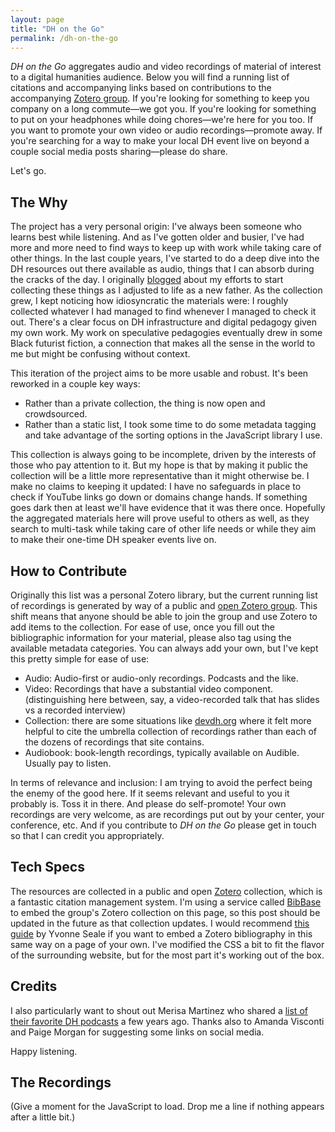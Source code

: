 ```yaml
---
layout: page
title: "DH on the Go"
permalink: /dh-on-the-go
---
```


_DH on the Go_ aggregates audio and video recordings of material of interest to a digital humanities audience. Below you will find a running list of citations and accompanying links based on contributions to the accompanying [Zotero group](https://www.zotero.org/groups/5625243/digital_humanities_on_the_go). If you're looking for something to keep you company on a long commute—we got you. If you're looking for something to put on your headphones while doing chores—we're here for you too. If you want to promote your own video or audio recordings—promote away. If you're searching for a way to make your local DH event live on beyond a couple social media posts sharing—please do share. 

Let's go.

## The Why

The project has a very personal origin: I've always been someone who learns best while listening. And as I've gotten older and busier, I've had more and more need to find ways to keep up with work while taking care of other things. In the last couple years, I've started to do a deep dive into the DH resources out there available as audio, things that I can absorb during the cracks of the day. I originally [blogged](https://walshbr.com/blog/resources-for-the-digital-humanist-on-the-go/) about my efforts to start collecting these things as I adjusted to life as a new father. As the collection grew, I kept noticing how idiosyncratic the materials were: I roughly collected whatever I had managed to find whenever I managed to check it out. There's a clear focus on DH infrastructure and digital pedagogy given my own work. My work on speculative pedagogies eventually drew in some Black futurist fiction, a connection that makes all the sense in the world to me but might be confusing without context. 

This iteration of the project aims to be more usable and robust. It's been reworked in a couple key ways: 

* Rather than a private collection, the thing is now open and crowdsourced.
* Rather than a static list, I took some time to do some metadata tagging and take advantage of the sorting options in the JavaScript library I use.

This collection is always going to be incomplete, driven by the interests of those who pay attention to it. But my hope is that by making it public the collection will be a little more representative than it might otherwise be. I make no claims to keeping it updated: I have no safeguards in place to check if YouTube links go down or domains change hands. If something goes dark then at least we'll have evidence that it was there once. Hopefully the aggregated materials here will prove useful to others as well, as they search to multi-task while taking care of other life needs or while they aim to make their one-time DH speaker events live on. 

## How to Contribute

Originally this list was a personal Zotero library, but the current running list of recordings is generated by way of a public and [open Zotero group](https://www.zotero.org/groups/5625243/digital_humanities_on_the_go). This shift means that anyone should be able to join the group and use Zotero to add items to the collection. For ease of use, once you fill out the bibliographic information for your material, please also tag using the available metadata categories. You can always add your own, but I've kept this pretty simple for ease of use:

* Audio: Audio-first or audio-only recordings. Podcasts and the like.
* Video: Recordings that have a substantial video component. (distinguishing here between, say, a video-recorded talk that has slides vs a recorded interview)
* Collection: there are some situations like [devdh.org](devdh.org) where it felt more helpful to cite the umbrella collection of recordings rather than each of the dozens of recordings that site contains.
* Audiobook: book-length recordings, typically available on Audible. Usually pay to listen.

In terms of relevance and inclusion: I am trying to avoid the perfect being the enemy of the good here. If it seems relevant and useful to you it probably is. Toss it in there. And please do self-promote! Your own recordings are very welcome, as are recordings put out by your center, your conference, etc. And if you contribute to _DH on the Go_ please get in touch so that I can credit you appropriately.

## Tech Specs

The resources are collected in a public and open [Zotero](https://zotero.org/) collection, which is a fantastic citation management system. I'm using a service called [BibBase](https://bibbase.org/) to embed the group's Zotero collection on this page, so this post should be updated in the future as that collection updates. I would recommend [this guide](https://yvonneseale.org/blog/2016/10/23/how-to-embed-a-zotero-bibliography-in-a-web-page/) by Yvonne Seale if you want to embed a Zotero bibliography in this same way on a page of your own. I've modified the CSS a bit to fit the flavor of the surrounding website, but for the most part it's working out of the box. 

## Credits 

I also particularly want to shout out Merisa Martinez who shared a [list of their favorite DH podcasts](https://dhcommons.hypotheses.org/451) a few years ago. Thanks also to Amanda Visconti and Paige Morgan for suggesting some links on social media.

Happy listening.

## The Recordings

(Give a moment for the JavaScript to load. Drop me a line if nothing appears after a little bit.)

<script src='https://bibbase.org/show?bib=https%3A%2F%2Fbibbase.org%2Fzotero-group%2Fbmw9t%2F5625243&jsonp=1&msg=embed&theme=side&groupby=keywords&authorFirst=true&sort=author_short&folding=1&showSearch=true&nocache=1&fullnames=1'></script>

